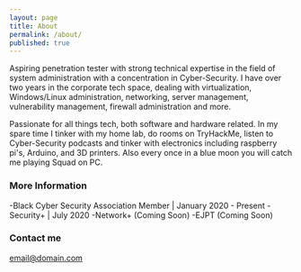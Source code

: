```yaml
---
layout: page
title: About
permalink: /about/
published: true
---
```


Aspiring penetration tester with strong technical expertise in the field of system administration with a concentration in Cyber-Security. I have over two years in the corporate tech space, dealing with virtualization, Windows/Linux administration, networking, server management, vulnerability management, firewall administration and more. 

Passionate for all things tech, both software and hardware related. In my spare time I tinker with my home lab, do rooms on TryHackMe, listen to Cyber-Security podcasts and tinker with electronics including raspberry pi's, Arduino, and 3D printers. Also every once in a blue moon you will catch me playing Squad on PC.

### More Information

-Black Cyber Security Association Member | January 2020 - Present
-Security+ | July 2020
-Network+ (Coming Soon)
-EJPT (Coming Soon)

### Contact me

[email@domain.com](mailto:likemicah@protonmail.com)

